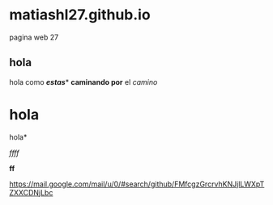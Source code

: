 # matiashl27.github.io
pagina web 27

## hola

hola como *****estas****** **caminando por** el *camino*
# hola

hola*

*ffff*

**ff**

https://mail.google.com/mail/u/0/#search/github/FMfcgzGrcrvhKNJjlLWXpTZXXCDNjLbc
